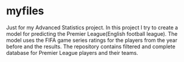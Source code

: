 # myfiles
Just for my Advanced Statistics project.
In this project I try to create a model for predicting the Premier League(English football league).
The model uses the FIFA game series ratings for the players from the year before and the results.
The repository contains filtered and complete database for Premier League players and their teams.
